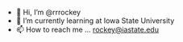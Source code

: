 - 👋 Hi, I’m @rrrockey
- 🌱 I’m currently learning at Iowa State University
- 📫 How to reach me ... rockey@iastate.edu

<!---
rrrockey/rrrockey is a ✨ special ✨ repository because its `README.md` (this file) appears on your GitHub profile.
You can click the Preview link to take a look at your changes.
--->
